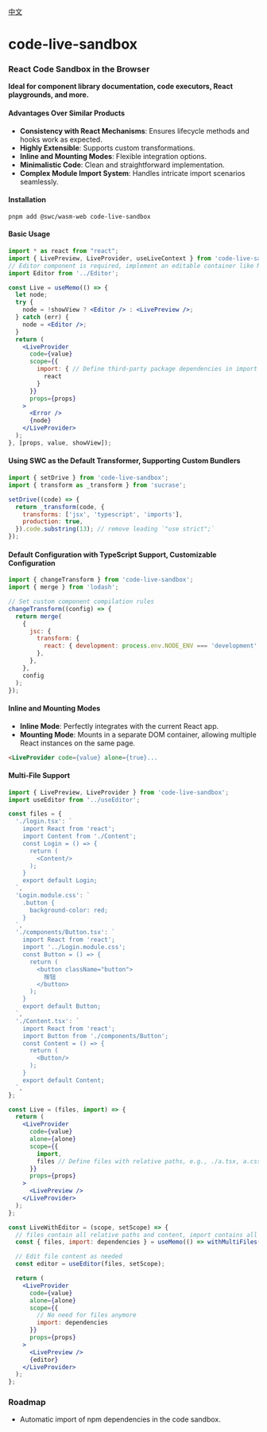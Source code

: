 [中文](./readme-zh.md)
# code-live-sandbox

### React Code Sandbox in the Browser

**Ideal for component library documentation, code executors, React playgrounds, and more.**

#### **Advantages Over Similar Products**

- **Consistency with React Mechanisms**: Ensures lifecycle methods and hooks work as expected.
- **Highly Extensible**: Supports custom transformations.
- **Inline and Mounting Modes**: Flexible integration options.
- **Minimalistic Code**: Clean and straightforward implementation.
- **Complex Module Import System**: Handles intricate import scenarios seamlessly.

#### Installation

```shell
pnpm add @swc/wasm-web code-live-sandbox
```

#### Basic Usage

```jsx
import * as react from "react";
import { LivePreview, LiveProvider, useLiveContext } from 'code-live-sandbox';
// Editor component is required, implement an editable container like MirrorCode, vscode, etc.
import Editor from '../Editor';

const Live = useMemo(() => {
  let node;
  try {
    node = !showView ? <Editor /> : <LivePreview />;
  } catch (err) {
    node = <Editor />;
  }
  return (
    <LiveProvider
      code={value}
      scope={{
        import: { // Define third-party package dependencies in import
          react
        }
      }}
      props={props}
    >
      <Error />
      {node}
    </LiveProvider>
  );
}, [props, value, showView]);
```

#### Using SWC as the Default Transformer, Supporting Custom Bundlers

```jsx
import { setDrive } from 'code-live-sandbox';
import { transform as _transform } from 'sucrase';

setDrive((code) => {
  return _transform(code, {
    transforms: ['jsx', 'typescript', 'imports'],
    production: true,
  }).code.substring(13); // remove leading `"use strict";`
});
```

#### Default Configuration with TypeScript Support, Customizable Configuration

```jsx
import { changeTransform } from 'code-live-sandbox';
import { merge } from 'lodash';

// Set custom component compilation rules
changeTransform((config) => {
  return merge(
    {
      jsc: {
        transform: {
          react: { development: process.env.NODE_ENV === 'development' },
        },
      },
    },
    config
  );
});
```

#### Inline and Mounting Modes

- **Inline Mode**: Perfectly integrates with the current React app.
- **Mounting Mode**: Mounts in a separate DOM container, allowing multiple React instances on the same page.

```html
<LiveProvider code={value} alone={true}...
```

#### Multi-File Support

```jsx
import { LivePreview, LiveProvider } from 'code-live-sandbox';
import useEditor from '../useEditor';

const files = {
  './login.tsx': `
    import React from 'react';
    import Content from './Content';
    const Login = () => {
      return (
        <Content/>
      );
    }
    export default Login;
  `,
  'Login.module.css': `
    .button {
      background-color: red;
    }
  `,
  './components/Button.tsx': `
    import React from 'react';
    import '../Login.module.css';
    const Button = () => {
      return (
        <button className="button">
          按钮
        </button>
      );
    }
    export default Button;
  `,
  './Content.tsx': `
    import React from 'react';
    import Button from './components/Button';
    const Content = () => {
      return (
        <Button/>
      );
    }
    export default Content;
  `,
};

const Live = (files, import) => {
  return (
    <LiveProvider
      code={value}
      alone={alone}
      scope={{
        import,
        files // Define files with relative paths, e.g., ./a.tsx, a.css
      }}
      props={props}
    >
      <LivePreview />
    </LiveProvider>
  );
};

const LiveWithEditor = (scope, setScope) => {
  // files contain all relative paths and content, import contains all available modules
  const { files, import: dependencies } = useMemo(() => withMultiFiles(scope), [scope]);

  // Edit file content as needed
  const editor = useEditor(files, setScope);

  return (
    <LiveProvider
      code={value}
      alone={alone}
      scope={{
        // No need for files anymore
        import: dependencies
      }}
      props={props}
    >
      <LivePreview />
      {editor}
    </LiveProvider>
  );
};
```

### Roadmap

- Automatic import of npm dependencies in the code sandbox.
